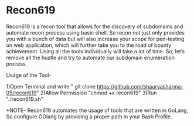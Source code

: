 # Recon619

Recon619 is a recon tool that allows for the discovery of subdomains and automate recon process using basic shell, So recon not just only provides you with a bunch of data but will also increase your scope for pen-testing on web application, which will further take you to the road of bounty achievement.
Using all the tools individually will take a lot of time. So, let’s remove all the hustle and try to automate our subdomain enumeration process.

Usage of the Tool-

1)Open Terminal and write " git clone https://github.com/shauryasharma-05/recon619"
2)Allow Permission "chmod +x recon619"
3)Run "./recon619.sh"

*NOTE- Recon619 automates the usage of tools that are written in GoLang, So configure GOlang by providing a proper path in your Bash Profile.

